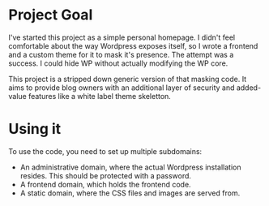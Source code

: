 Project Goal
============

I've started this project as a simple personal homepage. I didn't feel comfortable about the way Wordpress exposes
itself, so I wrote a frontend and a custom theme for it to mask it's presence. The attempt was a success. I could hide
WP without actually modifying the WP core.

This project is a stripped down generic version of that masking code. It aims to provide blog owners with an additional
layer of security and added-value features like a white label theme skeletton.

Using it
========

To use the code, you need to set up multiple subdomains:

* An administrative domain, where the actual Wordpress installation resides. This should be protected with a password.
* A frontend domain, which holds the frontend code.
* A static domain, where the CSS files and images are served from.
